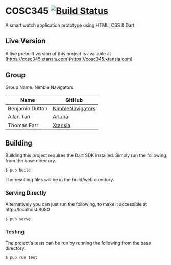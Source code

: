 COSC345 [![Build Status](https://travis-ci.org/NimbleNavigatorsCOSC/COSC345.svg?branch=master)](https://travis-ci.org/Xtansia/COSC345)
========================
A smart watch application prototype using HTML, CSS &amp; Dart

Live Version
------------
A live prebuilt version of this project is available at [https://cosc345.xtansia.com](https://cosc345.xtansia.com)

Group
-----
Group Name: Nimble Navigators

| Name            | GitHub                                                  |
| --------------- | ------------------------------------------------------- |
| Benjamin Dutton | [NimbleNavigators](https://github.com/NimbleNavigators) |
| Allan Tan       | [Arluna](https://github.com/Arluna)                     |
| Thomas Farr     | [Xtansia](https://github.com/Xtansia)                   |

Building
--------
Building this project requires the Dart SDK installed.
Simply run the following from the base directory.

    $ pub build

The resulting files will be in the build/web directory.

### Serving Directly
Alternatively you can just run the following, to make it accessible at http://localhost:8080

    $ pub serve

### Testing
The project's tests can be run by running the following from the base directory.

    $ pub run test